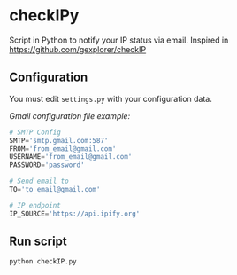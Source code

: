 # checkIPy
Script in Python to notify your IP status via email. Inspired in https://github.com/gexplorer/checkIP

## Configuration
You must edit `settings.py` with your configuration data.

*Gmail configuration file example:*
```python
# SMTP Config
SMTP='smtp.gmail.com:587'
FROM='from_email@gmail.com'
USERNAME='from_email@gmail.com'
PASSWORD='password'

# Send email to
TO='to_email@gmail.com'

# IP endpoint
IP_SOURCE='https://api.ipify.org'
```

## Run script
```bash
python checkIP.py
```
